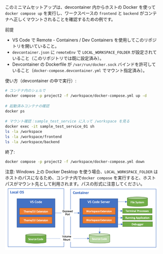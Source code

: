 このミニマムセットアップは、devcontainer 内からホストの Docker を使って `docker compose up` を実行し、ワークスペースの `frontend` と `backend` がコンテナへ正しくマウントされることを確認するための例です。

前提
- VS Code で Remote - Containers / Dev Containers を使用してこのリポジトリを開いていること。
- `devcontainer.json` に `remoteEnv` で `LOCAL_WORKSPACE_FOLDER` が設定されていること（このリポジトリでは既に設定済み）。
- Devcontainer の Dockerfile が `/var/run/docker.sock` バインドを許可していること（`docker-compose.devcontainer.yml` でマウント指定済み）。

使い方（devcontainer の中で実行）:

```bash
# コンテナ内のシェルで
docker compose -p project2 -f /workspace/docker-compose.yml up -d

# 起動済みコンテナの確認
docker ps

# マウント確認：sample_test_service に入って /workspace を見る
docker exec -it sample_test_service_01 sh
ls -la /workspace
ls -la /workspace/frontend
ls -la /workspace/backend
```

終了:

```bash
docker compose -p project2 -f /workspace/docker-compose.yml down
```

注意: Windows 上の Docker Desktop を使う場合、`LOCAL_WORKSPACE_FOLDER` はホストのパスになるため、コンテナ内で`docker compose` を実行すると、ホストパスがマウント先として利用されます。パスの形式に注意してください。
![alt text](image.png)
